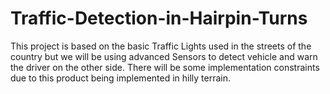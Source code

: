 # Traffic-Detection-in-Hairpin-Turns
This project  is based on the basic Traffic Lights used in the streets of the country but we will be using advanced Sensors to detect vehicle and warn the driver on the other side. There will be some implementation constraints due to this product being implemented in hilly terrain.
